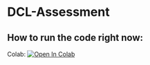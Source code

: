 # DCL-Assessment



## How to run the code right now:

Colab:
[![Open In Colab](https://colab.research.google.com/assets/colab-badge.svg)](https://colab.research.google.com/github/KiLJ4EdeN/COVID_WEB/blob/master/notebook_service.ipynb)
